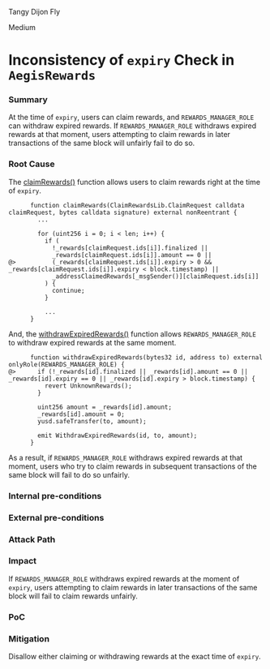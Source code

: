 Tangy Dijon Fly

Medium

# Inconsistency of `expiry` Check in `AegisRewards`

### Summary

At the time of `expiry`, users can claim rewards, and `REWARDS_MANAGER_ROLE` can withdraw expired rewards. If `REWARDS_MANAGER_ROLE` withdraws expired rewards at that moment, users attempting to claim rewards in later transactions of the same block will unfairly fail to do so.

### Root Cause

The [claimRewards()](https://github.com/sherlock-audit/2025-04-aegis-op-grant/tree/main/aegis-contracts/contracts/AegisRewards.sol#L102) function allows users to claim rewards right at the time of `expiry`.

```solidity
      function claimRewards(ClaimRewardsLib.ClaimRequest calldata claimRequest, bytes calldata signature) external nonReentrant {
        ...

        for (uint256 i = 0; i < len; i++) {
          if (
            !_rewards[claimRequest.ids[i]].finalized ||
            _rewards[claimRequest.ids[i]].amount == 0 ||
@>          (_rewards[claimRequest.ids[i]].expiry > 0 && _rewards[claimRequest.ids[i]].expiry < block.timestamp) ||
            _addressClaimedRewards[_msgSender()][claimRequest.ids[i]]
          ) {
            continue;
          }

          ...
      }
```

And, the [withdrawExpiredRewards()](https://github.com/sherlock-audit/2025-04-aegis-op-grant/tree/main/aegis-contracts/contracts/AegisRewards.sol#L146) function allows `REWARDS_MANAGER_ROLE` to withdraw expired rewards at the same moment.

```solidity
      function withdrawExpiredRewards(bytes32 id, address to) external onlyRole(REWARDS_MANAGER_ROLE) {
@>      if (!_rewards[id].finalized || _rewards[id].amount == 0 || _rewards[id].expiry == 0 || _rewards[id].expiry > block.timestamp) {
          revert UnknownRewards();
        }

        uint256 amount = _rewards[id].amount;
        _rewards[id].amount = 0;
        yusd.safeTransfer(to, amount);

        emit WithdrawExpiredRewards(id, to, amount);
      }
```

As a result, if `REWARDS_MANAGER_ROLE` withdraws expired rewards at that moment, users who try to claim rewards in subsequent transactions of the same block will fail to do so unfairly.

### Internal pre-conditions

### External pre-conditions

### Attack Path

### Impact

If `REWARDS_MANAGER_ROLE` withdraws expired rewards at the moment of `expiry`, users attempting to claim rewards in later transactions of the same block will fail to claim rewards unfairly.

### PoC

### Mitigation

Disallow either claiming or withdrawing rewards at the exact time of `expiry`.